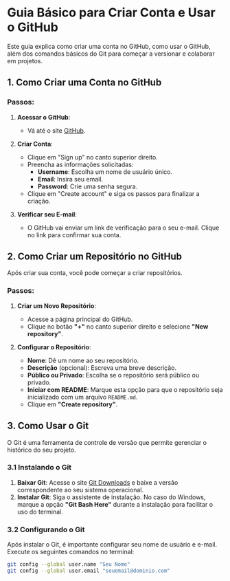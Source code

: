 # Guia Básico para Criar Conta e Usar o GitHub

Este guia explica como criar uma conta no GitHub, como usar o GitHub, além dos comandos básicos do Git para começar a versionar e colaborar em projetos.

## 1. Como Criar uma Conta no GitHub

### Passos:

1. **Acessar o GitHub**:
   - Vá até o site [GitHub](https://github.com).

2. **Criar Conta**:
   - Clique em "Sign up" no canto superior direito.
   - Preencha as informações solicitadas:
     - **Username**: Escolha um nome de usuário único.
     - **Email**: Insira seu email.
     - **Password**: Crie uma senha segura.
   - Clique em "Create account" e siga os passos para finalizar a criação.

3. **Verificar seu E-mail**:
   - O GitHub vai enviar um link de verificação para o seu e-mail. Clique no link para confirmar sua conta.

## 2. Como Criar um Repositório no GitHub

Após criar sua conta, você pode começar a criar repositórios.

### Passos:

1. **Criar um Novo Repositório**:
   - Acesse a página principal do GitHub.
   - Clique no botão **"+"** no canto superior direito e selecione **"New repository"**.
   
2. **Configurar o Repositório**:
   - **Nome**: Dê um nome ao seu repositório.
   - **Descrição** (opcional): Escreva uma breve descrição.
   - **Público ou Privado**: Escolha se o repositório será público ou privado.
   - **Iniciar com README**: Marque esta opção para que o repositório seja inicializado com um arquivo `README.md`.
   - Clique em **"Create repository"**.

## 3. Como Usar o Git

O Git é uma ferramenta de controle de versão que permite gerenciar o histórico do seu projeto.

### 3.1 Instalando o Git

1. **Baixar Git**: Acesse o site [Git Downloads](https://git-scm.com/) e baixe a versão correspondente ao seu sistema operacional.
2. **Instalar Git**: Siga o assistente de instalação. No caso do Windows, marque a opção **"Git Bash Here"** durante a instalação para facilitar o uso do terminal.

### 3.2 Configurando o Git

Após instalar o Git, é importante configurar seu nome de usuário e e-mail. Execute os seguintes comandos no terminal:

```bash
git config --global user.name "Seu Nome"
git config --global user.email "seuemail@dominio.com"
